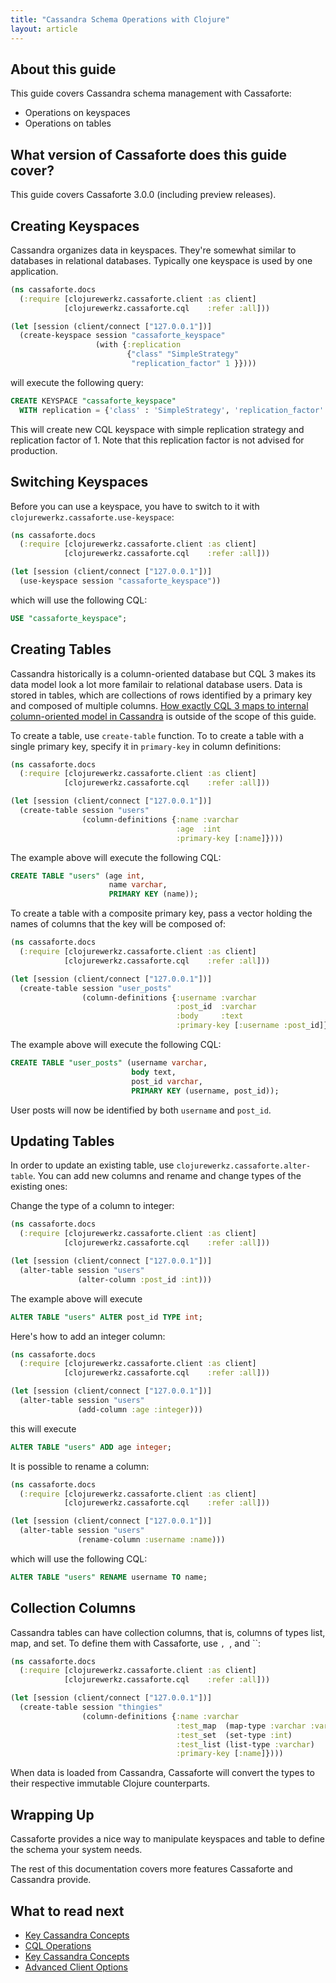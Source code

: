 ```yaml
---
title: "Cassandra Schema Operations with Clojure"
layout: article
---
```


## About this guide

This guide covers Cassandra schema management with Cassaforte:

 * Operations on keyspaces
 * Operations on tables


## What version of Cassaforte does this guide cover?

This guide covers Cassaforte 3.0.0 (including preview releases).


## Creating Keyspaces

Cassandra organizes data in keyspaces. They're somewhat similar to
databases in relational databases. Typically one keyspace is used by
one application.

```clojure
(ns cassaforte.docs
  (:require [clojurewerkz.cassaforte.client :as client]
            [clojurewerkz.cassaforte.cql    :refer :all]))

(let [session (client/connect ["127.0.0.1"])]
  (create-keyspace session "cassaforte_keyspace"
                   (with {:replication
                          {"class" "SimpleStrategy"
                           "replication_factor" 1 }})))
```

will execute the following query:

```sql
CREATE KEYSPACE "cassaforte_keyspace"
  WITH replication = {'class' : 'SimpleStrategy', 'replication_factor' : 1};
```

This will create new CQL keyspace with simple replication strategy and
replication factor of 1. Note that this replication factor is not
advised for production.

## Switching Keyspaces

Before you can use a keyspace, you have to switch to it with
`clojurewerkz.cassaforte.use-keyspace`:

```clj
(ns cassaforte.docs
  (:require [clojurewerkz.cassaforte.client :as client]
            [clojurewerkz.cassaforte.cql    :refer :all]))

(let [session (client/connect ["127.0.0.1"])]
  (use-keyspace session "cassaforte_keyspace"))
```

which will use the following CQL:

```sql
USE "cassaforte_keyspace";
```


## Creating Tables

Cassandra historically is a column-oriented database but CQL 3 makes its data
model look a lot more familair to relational database users. Data is stored
in tables, which are collections of rows identified by a primary key and composed
of multiple columns. [How exactly CQL 3 maps to internal column-oriented model in Cassandra](http://www.opensourceconnections.com/blog/2013/07/24/understanding-how-cql3-maps-to-cassandras-internal-data-structure/) is outside of the scope of this guide.

To create a table, use `create-table` function.
To to create a table with a single primary key, specify
it in `primary-key` in column definitions:

```clj
(ns cassaforte.docs
  (:require [clojurewerkz.cassaforte.client :as client]
            [clojurewerkz.cassaforte.cql    :refer :all]))

(let [session (client/connect ["127.0.0.1"])]
  (create-table session "users"
                (column-definitions {:name :varchar
                                     :age  :int
                                     :primary-key [:name]})))
```

The example above will execute the following CQL:

```sql
CREATE TABLE "users" (age int,
                      name varchar,
                      PRIMARY KEY (name));
```

To create a table with a composite primary key, pass a vector holding the names of
columns that the key will be composed of:

```clj
(ns cassaforte.docs
  (:require [clojurewerkz.cassaforte.client :as client]
            [clojurewerkz.cassaforte.cql    :refer :all]))

(let [session (client/connect ["127.0.0.1"])]
  (create-table session "user_posts"
                (column-definitions {:username :varchar
                                     :post_id  :varchar
                                     :body     :text
                                     :primary-key [:username :post_id]})))
```

The example above will execute the following CQL:


```sql
CREATE TABLE "user_posts" (username varchar,
                           body text,
                           post_id varchar,
                           PRIMARY KEY (username, post_id));
```

User posts will now be identified by both `username` and `post_id`.

## Updating Tables

In order to update an existing table, use
`clojurewerkz.cassaforte.alter-table`. You can add new columns and
rename and change types of the existing ones:

Change the type of a column to integer:

```clj
(ns cassaforte.docs
  (:require [clojurewerkz.cassaforte.client :as client]
            [clojurewerkz.cassaforte.cql    :refer :all]))

(let [session (client/connect ["127.0.0.1"])]
  (alter-table session "users"
               (alter-column :post_id :int)))
```

The example above will execute

```sql
ALTER TABLE "users" ALTER post_id TYPE int;
```

Here's how to add an integer column:

```clj
(ns cassaforte.docs
  (:require [clojurewerkz.cassaforte.client :as client]
            [clojurewerkz.cassaforte.cql    :refer :all]))

(let [session (client/connect ["127.0.0.1"])]
  (alter-table session "users"
               (add-column :age :integer)))
```

this will execute

```sql
ALTER TABLE "users" ADD age integer;
```

It is possible to rename a column:

```clj
(ns cassaforte.docs
  (:require [clojurewerkz.cassaforte.client :as client]
            [clojurewerkz.cassaforte.cql    :refer :all]))

(let [session (client/connect ["127.0.0.1"])]
  (alter-table session "users"
               (rename-column :username :name)))
```

which will use the following CQL:

```sql
ALTER TABLE "users" RENAME username TO name;
```

## Collection Columns

Cassandra tables can have collection columns, that is, columns
of types list, map, and set. To define them with Cassaforte, use
``, ``, and ``:

```clj
(ns cassaforte.docs
  (:require [clojurewerkz.cassaforte.client :as client]
            [clojurewerkz.cassaforte.cql    :refer :all]))

(let [session (client/connect ["127.0.0.1"])]
  (create-table session "thingies"
                (column-definitions {:name :varchar
                                     :test_map  (map-type :varchar :varchar)
                                     :test_set  (set-type :int)
                                     :test_list (list-type :varchar)
                                     :primary-key [:name]})))
```

When data is loaded from Cassandra, Cassaforte will convert the types to
their respective immutable Clojure counterparts.



## Wrapping Up

Cassaforte provides a nice way to manipulate
keyspaces and table to define the schema your system needs.

The rest of this documentation covers more features Cassaforte and
Cassandra provide.


## What to read next

  * [Key Cassandra Concepts](/articles/cassandra_concepts.html)
  * [CQL Operations](/articles/cql.html)
  * [Key Cassandra Concepts](/articles/cassandra_concepts.html)
  * [Advanced Client Options](/articles/advanced_client_options.html)
